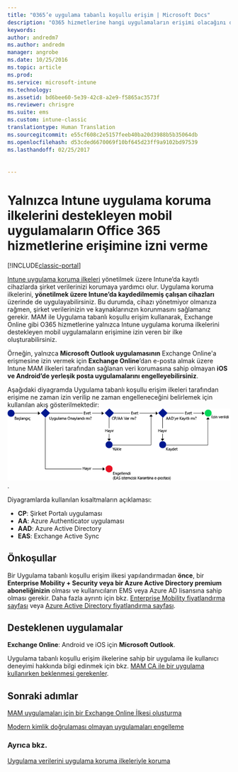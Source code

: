 ```yaml
---
title: "0365’e uygulama tabanlı koşullu erişim | Microsoft Docs"
description: "O365 hizmetlerine hangi uygulamaların erişimi olacağını denetlemekte MAM CA’nın nasıl yardımcı olabileceğine ilişkin kavramları anlayın."
keywords: 
author: andredm7
ms.author: andredm
manager: angrobe
ms.date: 10/25/2016
ms.topic: article
ms.prod: 
ms.service: microsoft-intune
ms.technology: 
ms.assetid: bd6bee60-5e39-42c8-a2e9-f5865ac3573f
ms.reviewer: chrisgre
ms.suite: ems
ms.custom: intune-classic
translationtype: Human Translation
ms.sourcegitcommit: e55cf608c2e5157feeb40ba20d3988b5b35064db
ms.openlocfilehash: d53cded6670069f10bf645d23ff9a9102bd97539
ms.lasthandoff: 02/25/2017


---
```


# <a name="allow-only-mobile-apps-that-support-intune-app-protection-policies-to-access-office-365-services"></a>Yalnızca Intune uygulama koruma ilkelerini destekleyen mobil uygulamaların Office 365 hizmetlerine erişimine izni verme

[!INCLUDE[classic-portal](../includes/classic-portal.md)]

[Intune uygulama koruma ilkeleri](protect-apps-and-data-with-microsoft-intune.md) yönetilmek üzere Intune’da kayıtlı cihazlarda şirket verilerinizi korumaya yardımcı olur. Uygulama koruma ilkelerini, **yönetilmek üzere Intune’da kaydedilmemiş çalışan cihazları** üzerinde de uygulayabilirsiniz.  Bu durumda, cihazı yönetmiyor olmanıza rağmen, şirket verilerinizin ve kaynaklarınızın korunmasını sağlamanız gerekir. MAM ile Uygulama tabanlı koşullu erişim kullanarak, Exchange Online gibi O365 hizmetlerine yalnızca Intune uygulama koruma ilkelerini destekleyen mobil uygulamaların erişimine izin veren bir ilke oluşturabilirsiniz.

Örneğin, yalnızca **Microsoft Outlook uygulamasının** Exchange Online'a erişmesine izin vermek için **Exchange Online**’dan e-posta almak üzere Intune MAM ilkeleri tarafından sağlanan veri korumasına sahip olmayan **iOS ve Android’de yerleşik posta uygulamalarını engelleyebilirsiniz**.

Aşağıdaki diyagramda Uygulama tabanlı koşullu erişim ilkeleri tarafından erişime ne zaman izin verilip ne zaman engelleneceğini belirlemek için kullanılan akış gösterilmektedir: ![Erişime izin verileceğini veya erişimin engelleneceğini belirlemek için dahil edilen çeşitli ölçütleri gösteren diyagram ](../media/mam-ca-decision-flow_simple.png).

Diyagramlarda kullanılan kısaltmaların açıklaması:
* **CP**: Şirket Portalı uygulaması
* **AA**: Azure Authenticator uygulaması
* **AAD**: Azure Active Directory
* **EAS**: Exchange Active Sync

## <a name="prerequisites"></a>Önkoşullar
Bir Uygulama tabanlı koşullu erişim ilkesi yapılandırmadan **önce**, bir **Enterprise Mobility + Security veya bir Azure Active Directory premium aboneliğinizin** olması ve kullanıcıların EMS veya Azure AD lisansına sahip olması gerekir. Daha fazla ayrıntı için bkz. [Enterprise Mobility fiyatlandırma sayfası](https://www.microsoft.com/en-us/cloud-platform/enterprise-mobility-pricing) veya [Azure Active Directory fiyatlandırma sayfası](https://azure.microsoft.com/en-us/pricing/details/active-directory/).


## <a name="supported-apps"></a>Desteklenen uygulamalar
**Exchange Online**: Android ve iOS için **Microsoft Outlook**.

Uygulama tabanlı koşullu erişim ilkelerine sahip bir uygulama ile kullanıcı deneyimi hakkında bilgi edinmek için bkz. [MAM CA ile bir uygulama kullanırken beklenmesi gerekenler](use-apps-with-mam-ca.md).


## <a name="next-steps"></a>Sonraki adımlar
[MAM uygulamaları için bir Exchange Online İlkesi oluşturma](mam-ca-for-exchange-online.md)

[Modern kimlik doğrulaması olmayan uygulamaları engelleme](block-apps-with-no-modern-authentication.md)

### <a name="see-also"></a>Ayrıca bkz.

[Uygulama verilerini uygulama koruma ilkeleriyle koruma](protect-app-data-using-mobile-app-management-policies-with-microsoft-intune.md)

